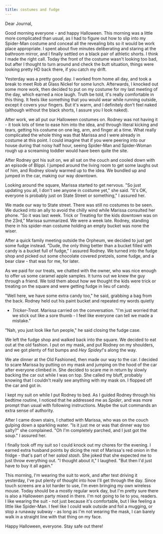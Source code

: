 ```yaml
---
title: costumes and fudge
---
```


Dear Journal,

Good morning everyone - and happy Halloween. This morning was a little
more complicated than usual, as I had to figure out how to slip into my
Spider-Man costume and conceal all the revealing bits so it would be
work place appropriate. I spent about five minutes deliberating and
staring at the bathroom mirror, and I finally settled on a black pair of
athletic shorts. I think I made the right call. Today the front of the
costume wasn't looking too bad, but after I thought to turn around and
check the butt situation, things were looking pretty HD back there, if
you catch my drift.

Yesterday was a pretty good day. I worked from home all day, and took a
break to meet Rob at Glass Nickel for some lunch. Afterwards, I knocked
out some more work, then decided to put on my costume for my last
meeting of the day, which earned a nice laugh. Truth be told, it's
really comfortable in this thing. It feels like something that you would
wear while running outside, except it covers your fingers. But it's
warm, and I definitely don't feel naked (although without the black
shorts, I assure you I look naked).

After work, we all put our Halloween costumes on. Rodney was not having
it - it took lots of time to ease him into the idea, and through literal
kicking and tears, getting his costume on one leg, arm, and finger at a
time. What really complicated the whole thing was that Marissa and I
were already in costume at this point. I could imagine that if you were
peering into our house during that noisy half hour, seeing Spider-Man
and Spider-Woman rough up a screaming toddler would have been quite the
site.

After Rodney got his suit on, we all sat on the couch and cooled down
with an episode of Blippi. I jumped around the living room to get some
laughs out of him, and Rodney slowly warmed up to the idea. We bundled
up and jumped in the car, making our way downtown.

Looking around the square, Marissa started to get nervous. "So just
updating you all, I don't see anyone in costume yet," she said. "It's
OK, everyone is probably just on State Street or something," I assured
her.

We made our way to State street. There was still no costumes to be seen.
We ducked into an ally to avoid the chilly wind while Marissa consulted
her phone. "So it was last week. Trick or Treating for the kids downtown
was on the 23rd," Marissa summarized. We were a week late. Rodney,
standing there in his spider-man costume holding an empty bucket was
none the wiser.

After a quick family meeting outside the Orpheum, we decided to just get
some fudge instead. "Dude, the only thing better than a bucket filled
with candy is a bucket full of fudge," I assured Rodney. We turned into
the fudge shop and picked out some chocolate covered pretzels, some
fudge, and a bear claw - that was for me, for later.

As we paid for our treats, we chatted with the owner, who was nice
enough to offer us some caramel apple samples. It turns out we knew the
guy through a friend. We told them about how we thought the kids were
trick or treating on the square and were getting fudge in lieu of candy.

"Well here, we have some extra candy too," he said, grabbing a bag from
the back. Rodney held out his paint bucket and repeated my words quietly
- *Tricker-Treat*. Marissa carried on the conversation. "I'm just
worried that we stick out like a sore thumb - I feel like everyone can
tell we made a mistake."

"Nah, you just look like fun people," he said closing the fudge case.

We left the fudge shop and walked back into the square. We decided to
eat out at the old fashion. I put on my mask, and put Rodney on my
shoulders, and we got plenty of fist bumps and *Hey Spidey!*'s along the
way.

We ate dinner at the Old Fashioned, then made our way to the car. I
decided to scare Marissa by putting on my mask and jumping on the hood
of the car after everyone climbed in. She decided to scare me in return
by slowly backing the car out while I was on top. She called my bluff,
probably knowing that I couldn't really see anything with my mask on. I
flopped off the car and got in.

I kept my suit on while I put Rodney to bed. As I guided Rodney through
his bedtime routine, I noticed that he addressed me as *Spider*, and was
more prompt than usual with following instructions. Maybe the suit
commands an extra sense of authority.

After I came down stairs, I chatted with Marissa, who was on the couch
gulping down a sparkling water. "Is it just me or was that dinner way
too salty?" she complained. "Oh I'm completely parched, and I just got
the soup." I assured her.

I finally took off my suit so I could knock out my chores for the
evening. I earned extra husband points by dicing the rest of Marissa's
red onion in the fridge - that's part of her *salad stash*. She joked
that she expected me to just throw everything out. "I thought about it,"
I laughed. "But then I'd just have to buy it all again."

This morning, I'm wearing the suit to work, and after test driving it
yesterday, I've put plenty of thought into how I'll get through the day.
Since touch screens are a lot harder to use, I'm even bringing my own
wireless mouse. Today should be a mostly regular work day, but I'm
pretty sure there is also a Halloween party mixed in there. I'm not
going to lie to you, readers. I like wearing the suit - not just because
it's comfortable, but I like feeling a little like Spider-Man. I feel
like I could walk outside and foil a mugging, or stop a runaway subway -
as long as I'm not wearing the mask, I can barely walk in a straight
line with that thing on my face.

Happy Halloween, everyone. Stay safe out there!

